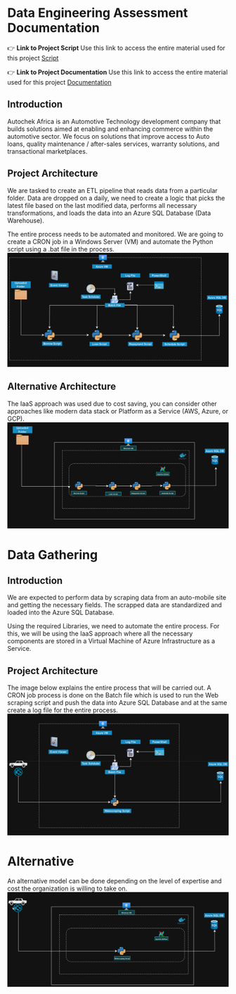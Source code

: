 # Data Engineering Assessment Documentation

👉 **Link to Project Script**
Use this link to access the entire material used for this project
[Script](https://github.com/kiddojazz/AutoCheck_Repo/tree/master/Script)

👉 **Link to Project Documentation**
Use this link to access the entire material used for this project
[Documentation](https://github.com/kiddojazz/AutoCheck_Repo/blob/master/Data%20Engineering%20Assessment%20Documentation.docx)

## Introduction
Autochek Africa is an Automotive Technology development company that builds solutions aimed at enabling and enhancing commerce within the automotive sector. We focus on solutions that improve access to Auto loans, quality maintenance / after-sales services, warranty solutions, and transactional marketplaces.

## Project Architecture
We are tasked to create an ETL pipeline that reads data from a particular folder. Data are dropped on a daily, we need to create a logic that picks the latest file based on the last modified data, performs all necessary transformations, and loads the data into an Azure SQL Database (Data Warehouse).

The entire process needs to be automated and monitored. We are going to create a CRON job in a Windows Server (VM) and automate the Python script using a .bat file in the process.
![alt text](https://github.com/kiddojazz/AutoCheck_Repo/blob/master/Images/arc_1.png)

## Alternative Architecture
The IaaS approach was used due to cost saving, you can consider other approaches like modern data stack or Platform as a Service (AWS, Azure, or GCP).
![alt text](https://github.com/kiddojazz/AutoCheck_Repo/blob/master/Images/arc_2.png)

# Data Gathering
## Introduction
We are expected to perform data by scraping data from an auto-mobile site and getting the necessary fields. The scrapped data are standardized and loaded into the Azure SQL Database.

Using the required Libraries, we need to automate the entire process. For this, we will be using the IaaS approach where all the necessary components are stored in a Virtual Machine of Azure Infrastructure as a Service.

## Project Architecture
The image below explains the entire process that will be carried out. A CRON job process is done on the Batch file which is used to run the Web scraping script and push the data into Azure SQL Database and at the same create a log file for the entire process.
![alt text](https://github.com/kiddojazz/AutoCheck_Repo/blob/master/Images/arc_3.png)

# Alternative
An alternative model can be done depending on the level of expertise and cost the organization is willing to take on.
![alt text](https://github.com/kiddojazz/AutoCheck_Repo/blob/master/Images/arc_4.png)
